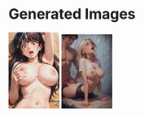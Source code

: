 # Generated Images



<img src="2025_09_10_01_thumb.webp" width="100"/> <img src="2025_09_10_02_thumb.webp" width="100"/>